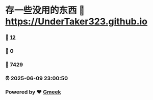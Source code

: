 # 存一些没用的东西 :link: https://UnderTaker323.github.io 
### :page_facing_up: [12](https://UnderTaker323.github.io/tag.html) 
### :speech_balloon: 0 
### :hibiscus: 7429 
### :alarm_clock: 2025-06-09 23:00:50 
### Powered by :heart: [Gmeek](https://github.com/Meekdai/Gmeek)
